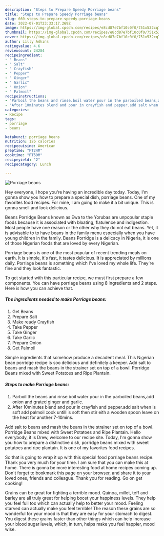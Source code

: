 ```yaml
---
description: "Steps to Prepare Speedy Porriage beans"
title: "Steps to Prepare Speedy Porriage beans"
slug: 660-steps-to-prepare-speedy-porriage-beans
date: 2022-07-01T23:33:17.269Z
image: https://img-global.cpcdn.com/recipes/e8cd87e7bf10c0f0/751x532cq70/porriage-beans-recipe-main-photo.jpg
thumbnail: https://img-global.cpcdn.com/recipes/e8cd87e7bf10c0f0/751x532cq70/porriage-beans-recipe-main-photo.jpg
cover: https://img-global.cpcdn.com/recipes/e8cd87e7bf10c0f0/751x532cq70/porriage-beans-recipe-main-photo.jpg
author: Lilly Adkins
ratingvalue: 4.6
reviewcount: 24284
recipeingredient:
- " Beans"
- " Salt"
- " Crayfish"
- " Pepper"
- " Ginger"
- " Garlic"
- " Onion"
- " Palmoil"
recipeinstructions:
- "Parboil the beans and rinse.boil water pour in the parboiled beans,add onion and grated ginger and garlic."
- "After 10minutes blend and pour in crayfish and pepper.add salt when is soft add palmoil cook untill is soft then stir eith a wooden spoon leave on the heat for another 7-10mins."
categories:
- Recipe
tags:
- porriage
- beans

katakunci: porriage beans 
nutrition: 126 calories
recipecuisine: American
preptime: "PT24M"
cooktime: "PT59M"
recipeyield: "2"
recipecategory: Lunch

---
```



![Porriage beans](https://img-global.cpcdn.com/recipes/e8cd87e7bf10c0f0/751x532cq70/porriage-beans-recipe-main-photo.jpg)

Hey everyone, I hope you're having an incredible day today. Today, I'm gonna show you how to prepare a special dish, porriage beans. One of my favorites food recipes. For mine, I am going to make it a bit unique. This is gonna smell and look delicious.

Beans Porridge Beans known as Ewa to the Yorubas are unpopular staple foods because it is associated with bloating, flatulence and indigestion. Most people have one reason or the other why they do not eat beans. Yet, it is advisable to to have beans in the family menu especially when you have young children in the family. Beans Porridge is a delicacy in Nigeria, it is one of those Nigerian foods that are loved by every Nigerian.

Porriage beans is one of the most popular of recent trending meals on earth. It is simple, it's fast, it tastes delicious. It is appreciated by millions daily. Porriage beans is something which I've loved my whole life. They're fine and they look fantastic.


To get started with this particular recipe, we must first prepare a few components. You can have porriage beans using 8 ingredients and 2 steps. Here is how you can achieve that.

<!--inarticleads1-->

##### The ingredients needed to make Porriage beans:

1. Get  Beans
1. Prepare  Salt
1. Make ready  Crayfish
1. Take  Pepper
1. Take  Ginger
1. Take  Garlic
1. Prepare  Onion
1. Get  Palmoil


Simple ingredients that somehow produce a decadent meal. This Nigerian bean porridge recipe is soo delicious and definitely a keeper. Add salt to beans and mash the beans in the strainer set on top of a bowl. Porridge Beans mixed with Sweet Potatoes and Ripe Plantain. 

<!--inarticleads2-->

##### Steps to make Porriage beans:

1. Parboil the beans and rinse.boil water pour in the parboiled beans,add onion and grated ginger and garlic.
1. After 10minutes blend and pour in crayfish and pepper.add salt when is soft add palmoil cook untill is soft then stir eith a wooden spoon leave on the heat for another 7-10mins.


Add salt to beans and mash the beans in the strainer set on top of a bowl. Porridge Beans mixed with Sweet Potatoes and Ripe Plantain. Hello everybody, it is Drew, welcome to our recipe site. Today, I&#39;m gonna show you how to prepare a distinctive dish, porridge beans mixed with sweet potatoes and ripe plantain. It is one of my favorites food recipes. 

So that is going to wrap it up with this special food porriage beans recipe. Thank you very much for your time. I am sure that you can make this at home. There is gonna be more interesting food at home recipes coming up. Don't forget to bookmark this page on your browser, and share it to your loved ones, friends and colleague. Thank you for reading. Go on get cooking!

Grains can be great for fighting a terrible mood. Quinoa, millet, teff and barley are all truly great for helping boost your happiness levels. They help you feel full too which can actually help to better your mood. Feeling starved can actually make you feel terrible! The reason these grains are so wonderful for your mood is that they are easy for your stomach to digest. You digest these grains faster than other things which can help increase your blood sugar levels, which, in turn, helps make you feel happier, mood wise.
